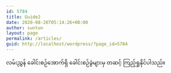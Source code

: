 ```yaml
---
id: 5784
title: Guide2
date: 2020-08-26T05:14:26+00:00
author: suntun
layout: page
permalink: /articles/
guid: http://localhost/wordpress/?page_id=5784
---
```

လမ်းညွှန် ခေါင်းစဉ်အောက်ရှိ ခေါင်းစဉ်ခွဲများမှ တဆင့် ကြည့်ရှုနိုင်ပါသည်။